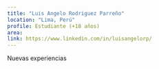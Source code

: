 ```yaml
---
title: "Luis Angelo Rodriguez Parreño"
location: "Lima, Perú"
profile: Estudiante (+18 años)
area: 
link: https://www.linkedin.com/in/luisangelorp/
---
```


Nuevas experiencias